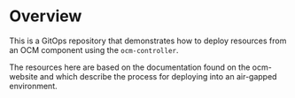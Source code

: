# Overview

This is a GitOps repository that demonstrates how to deploy resources from an OCM component using the `ocm-controller`.

The resources here are based on the documentation found on the ocm-website and which describe the process for deploying into an air-gapped environment.

